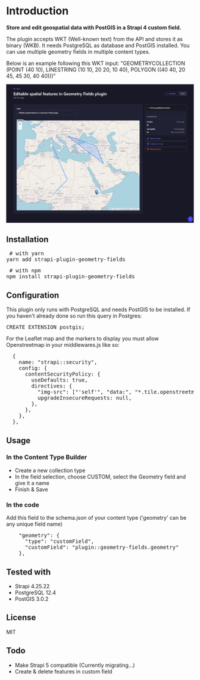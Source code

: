 # Introduction

**Store and edit geospatial data with PostGIS in a Strapi 4 custom field.**

The plugin accepts WKT (Well-known text) from the API and stores it as binary (WKB).
It needs PostgreSQL as database and PostGIS installed.
You can use multiple geometry fields in multiple content types.

Below is an example following this WKT input: "GEOMETRYCOLLECTION (POINT (40 10),
LINESTRING (10 10, 20 20, 10 40),
POLYGON ((40 40, 20 45, 45 30, 40 40)))"

![Geometry Field example](https://raw.githubusercontent.com/MarkovMedia/strapi-plugin-geometry-fields/main/assets/strapi-plugin-geometry-fields.jpg)

## Installation

<pre> # with yarn
yarn add strapi-plugin-geometry-fields </pre>

<pre> # with npm
npm install strapi-plugin-geometry-fields </pre>

## Configuration

This plugin only runs with PostgreSQL and needs PostGIS to be installed. If you haven't already done so run this query in Postgres:

<pre>CREATE EXTENSION postgis;</pre>

For the Leaflet map and the markers to display you must allow Openstreetmap in your middlewares.js like so:

<pre>
  {
    name: "strapi::security",
    config: {
      contentSecurityPolicy: {
        useDefaults: true,
        directives: {
          "img-src": ["'self'", "data:", "*.tile.openstreetmap.org"],
          upgradeInsecureRequests: null,
        },
      },
    },
  },
</pre>

## Usage

### In the Content Type Builder

- Create a new collection type
- In the field selection, choose CUSTOM, select the Geometry field and give it a name
- Finish & Save

### In the code

Add this field to the schema.json of your content type ('geometry' can be any unique field name)

<pre>    "geometry": {
      "type": "customField",
      "customField": "plugin::geometry-fields.geometry"
    },</pre>

## Tested with

- Strapi 4.25.22
- PostgreSQL 12.4
- PostGIS 3.0.2

## License

MIT

## Todo

- Make Strapi 5 compatible (Currently migrating...)
- Create & delete features in custom field
